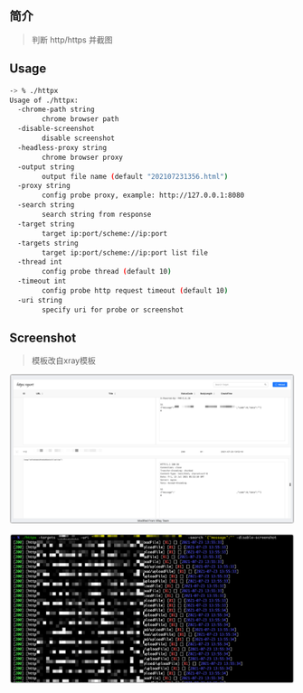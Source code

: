 ## 简介

> 判断 http/https 并截图

## Usage

```bash
-> % ./httpx
Usage of ./httpx:
  -chrome-path string
    	chrome browser path
  -disable-screenshot
    	disable screenshot
  -headless-proxy string
    	chrome browser proxy
  -output string
    	output file name (default "202107231356.html")
  -proxy string
    	config probe proxy, example: http://127.0.0.1:8080
  -search string
    	search string from response
  -target string
    	target ip:port/scheme://ip:port
  -targets string
    	target ip:port/scheme://ip:port list file
  -thread int
    	config probe thread (default 10)
  -timeout int
    	config probe http request timeout (default 10)
  -uri string
    	specify uri for probe or screenshot
```

## Screenshot

> 模板改自xray模板

![image-20210723135752512](.images/image-20210723135752512.png)

![image-20210723135945748](.images/image-20210723135945748.png)
